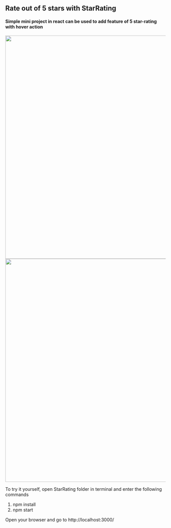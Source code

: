 ## Rate out of 5 stars with StarRating
#### Simple mini project in react can be used to add feature of 5 star-rating with hover action

<img src="https://user-images.githubusercontent.com/75360601/135813899-071fcfa9-2934-4f0c-a380-c1b7c89e2710.png" width="800px" height="700px">

<img src="https://user-images.githubusercontent.com/75360601/135813926-3c3a0dce-6a62-444d-8460-8cba7aac7f0a.jpeg" width="800px" height="700px">

To try it yourself, open StarRating folder in terminal and enter the following commands
1. npm install
2. npm start

Open your browser and go to http://localhost:3000/
